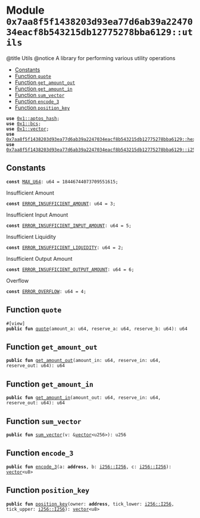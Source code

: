
<a id="0x7aa8f5f1438203d93ea77d6ab39a2247034eacf8b543215db12775278bba6129_utils"></a>

# Module `0x7aa8f5f1438203d93ea77d6ab39a2247034eacf8b543215db12775278bba6129::utils`

@title Utils
@notice A library for performing various utility operations


-  [Constants](#@Constants_0)
-  [Function `quote`](#0x7aa8f5f1438203d93ea77d6ab39a2247034eacf8b543215db12775278bba6129_utils_quote)
-  [Function `get_amount_out`](#0x7aa8f5f1438203d93ea77d6ab39a2247034eacf8b543215db12775278bba6129_utils_get_amount_out)
-  [Function `get_amount_in`](#0x7aa8f5f1438203d93ea77d6ab39a2247034eacf8b543215db12775278bba6129_utils_get_amount_in)
-  [Function `sum_vector`](#0x7aa8f5f1438203d93ea77d6ab39a2247034eacf8b543215db12775278bba6129_utils_sum_vector)
-  [Function `encode_3`](#0x7aa8f5f1438203d93ea77d6ab39a2247034eacf8b543215db12775278bba6129_utils_encode_3)
-  [Function `position_key`](#0x7aa8f5f1438203d93ea77d6ab39a2247034eacf8b543215db12775278bba6129_utils_position_key)


<pre><code><b>use</b> <a href="">0x1::aptos_hash</a>;
<b>use</b> <a href="">0x1::bcs</a>;
<b>use</b> <a href="">0x1::vector</a>;
<b>use</b> <a href="hex.md#0x7aa8f5f1438203d93ea77d6ab39a2247034eacf8b543215db12775278bba6129_hex">0x7aa8f5f1438203d93ea77d6ab39a2247034eacf8b543215db12775278bba6129::hex</a>;
<b>use</b> <a href="i256.md#0x7aa8f5f1438203d93ea77d6ab39a2247034eacf8b543215db12775278bba6129_i256">0x7aa8f5f1438203d93ea77d6ab39a2247034eacf8b543215db12775278bba6129::i256</a>;
</code></pre>



<a id="@Constants_0"></a>

## Constants


<a id="0x7aa8f5f1438203d93ea77d6ab39a2247034eacf8b543215db12775278bba6129_utils_MAX_U64"></a>



<pre><code><b>const</b> <a href="utils.md#0x7aa8f5f1438203d93ea77d6ab39a2247034eacf8b543215db12775278bba6129_utils_MAX_U64">MAX_U64</a>: u64 = 18446744073709551615;
</code></pre>



<a id="0x7aa8f5f1438203d93ea77d6ab39a2247034eacf8b543215db12775278bba6129_utils_ERROR_INSUFFICIENT_AMOUNT"></a>

Insufficient Amount


<pre><code><b>const</b> <a href="utils.md#0x7aa8f5f1438203d93ea77d6ab39a2247034eacf8b543215db12775278bba6129_utils_ERROR_INSUFFICIENT_AMOUNT">ERROR_INSUFFICIENT_AMOUNT</a>: u64 = 3;
</code></pre>



<a id="0x7aa8f5f1438203d93ea77d6ab39a2247034eacf8b543215db12775278bba6129_utils_ERROR_INSUFFICIENT_INPUT_AMOUNT"></a>

Insufficient Input Amount


<pre><code><b>const</b> <a href="utils.md#0x7aa8f5f1438203d93ea77d6ab39a2247034eacf8b543215db12775278bba6129_utils_ERROR_INSUFFICIENT_INPUT_AMOUNT">ERROR_INSUFFICIENT_INPUT_AMOUNT</a>: u64 = 5;
</code></pre>



<a id="0x7aa8f5f1438203d93ea77d6ab39a2247034eacf8b543215db12775278bba6129_utils_ERROR_INSUFFICIENT_LIQUIDITY"></a>

Insufficient Liquidity


<pre><code><b>const</b> <a href="utils.md#0x7aa8f5f1438203d93ea77d6ab39a2247034eacf8b543215db12775278bba6129_utils_ERROR_INSUFFICIENT_LIQUIDITY">ERROR_INSUFFICIENT_LIQUIDITY</a>: u64 = 2;
</code></pre>



<a id="0x7aa8f5f1438203d93ea77d6ab39a2247034eacf8b543215db12775278bba6129_utils_ERROR_INSUFFICIENT_OUTPUT_AMOUNT"></a>

Insufficient Output Amount


<pre><code><b>const</b> <a href="utils.md#0x7aa8f5f1438203d93ea77d6ab39a2247034eacf8b543215db12775278bba6129_utils_ERROR_INSUFFICIENT_OUTPUT_AMOUNT">ERROR_INSUFFICIENT_OUTPUT_AMOUNT</a>: u64 = 6;
</code></pre>



<a id="0x7aa8f5f1438203d93ea77d6ab39a2247034eacf8b543215db12775278bba6129_utils_ERROR_OVERFLOW"></a>

Overflow


<pre><code><b>const</b> <a href="utils.md#0x7aa8f5f1438203d93ea77d6ab39a2247034eacf8b543215db12775278bba6129_utils_ERROR_OVERFLOW">ERROR_OVERFLOW</a>: u64 = 4;
</code></pre>



<a id="0x7aa8f5f1438203d93ea77d6ab39a2247034eacf8b543215db12775278bba6129_utils_quote"></a>

## Function `quote`



<pre><code>#[view]
<b>public</b> <b>fun</b> <a href="utils.md#0x7aa8f5f1438203d93ea77d6ab39a2247034eacf8b543215db12775278bba6129_utils_quote">quote</a>(amount_a: u64, reserve_a: u64, reserve_b: u64): u64
</code></pre>



<a id="0x7aa8f5f1438203d93ea77d6ab39a2247034eacf8b543215db12775278bba6129_utils_get_amount_out"></a>

## Function `get_amount_out`



<pre><code><b>public</b> <b>fun</b> <a href="utils.md#0x7aa8f5f1438203d93ea77d6ab39a2247034eacf8b543215db12775278bba6129_utils_get_amount_out">get_amount_out</a>(amount_in: u64, reserve_in: u64, reserve_out: u64): u64
</code></pre>



<a id="0x7aa8f5f1438203d93ea77d6ab39a2247034eacf8b543215db12775278bba6129_utils_get_amount_in"></a>

## Function `get_amount_in`



<pre><code><b>public</b> <b>fun</b> <a href="utils.md#0x7aa8f5f1438203d93ea77d6ab39a2247034eacf8b543215db12775278bba6129_utils_get_amount_in">get_amount_in</a>(amount_out: u64, reserve_in: u64, reserve_out: u64): u64
</code></pre>



<a id="0x7aa8f5f1438203d93ea77d6ab39a2247034eacf8b543215db12775278bba6129_utils_sum_vector"></a>

## Function `sum_vector`



<pre><code><b>public</b> <b>fun</b> <a href="utils.md#0x7aa8f5f1438203d93ea77d6ab39a2247034eacf8b543215db12775278bba6129_utils_sum_vector">sum_vector</a>(v: &<a href="">vector</a>&lt;u256&gt;): u256
</code></pre>



<a id="0x7aa8f5f1438203d93ea77d6ab39a2247034eacf8b543215db12775278bba6129_utils_encode_3"></a>

## Function `encode_3`



<pre><code><b>public</b> <b>fun</b> <a href="utils.md#0x7aa8f5f1438203d93ea77d6ab39a2247034eacf8b543215db12775278bba6129_utils_encode_3">encode_3</a>(a: <b>address</b>, b: <a href="i256.md#0x7aa8f5f1438203d93ea77d6ab39a2247034eacf8b543215db12775278bba6129_i256_I256">i256::I256</a>, c: <a href="i256.md#0x7aa8f5f1438203d93ea77d6ab39a2247034eacf8b543215db12775278bba6129_i256_I256">i256::I256</a>): <a href="">vector</a>&lt;u8&gt;
</code></pre>



<a id="0x7aa8f5f1438203d93ea77d6ab39a2247034eacf8b543215db12775278bba6129_utils_position_key"></a>

## Function `position_key`



<pre><code><b>public</b> <b>fun</b> <a href="utils.md#0x7aa8f5f1438203d93ea77d6ab39a2247034eacf8b543215db12775278bba6129_utils_position_key">position_key</a>(owner: <b>address</b>, tick_lower: <a href="i256.md#0x7aa8f5f1438203d93ea77d6ab39a2247034eacf8b543215db12775278bba6129_i256_I256">i256::I256</a>, tick_upper: <a href="i256.md#0x7aa8f5f1438203d93ea77d6ab39a2247034eacf8b543215db12775278bba6129_i256_I256">i256::I256</a>): <a href="">vector</a>&lt;u8&gt;
</code></pre>
